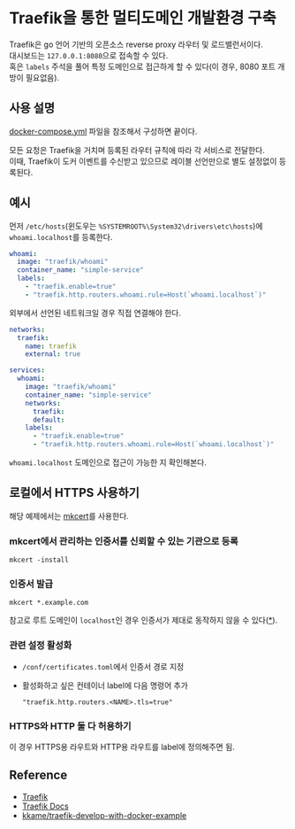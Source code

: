 # Traefik을 통한 멀티도메인 개발환경 구축

Traefik은 go 언어 기반의 오픈소스 reverse proxy 라우터 및 로드밸런서이다.  
대시보드는 `127.0.0.1:8080`으로 접속할 수 있다.  
혹은 `labels` 주석을 풀어 특정 도메인으로 접근하게 할 수 있다(이 경우, 8080 포트 개방이 필요없음).

## 사용 설명

[docker-compose.yml](./docker-compose.yml) 파일을 참조해서 구성하면 끝이다.

모든 요청은 Traefik을 거치며 등록된 라우터 규칙에 따라 각 서비스로 전달한다.  
이때, Traefik이 도커 이벤트를 수신받고 있으므로 레이블 선언만으로 별도 설정없이 등록된다.

## 예시

먼저 `/etc/hosts`(윈도우는 `%SYSTEMROOT%\System32\drivers\etc\hosts`)에 `whoami.localhost`를 등록한다.

```yaml
whoami:
  image: "traefik/whoami"
  container_name: "simple-service"
  labels:
    - "traefik.enable=true"
    - "traefik.http.routers.whoami.rule=Host(`whoami.localhost`)"
```

외부에서 선언된 네트워크일 경우 직접 연결해야 한다.

```yaml
networks:
  traefik:
    name: traefik
    external: true

services:
  whoami:
    image: "traefik/whoami"
    container_name: "simple-service"
    networks:
      traefik:
      default:
    labels:
      - "traefik.enable=true"
      - "traefik.http.routers.whoami.rule=Host(`whoami.localhost`)"
```

`whoami.localhost` 도메인으로 접근이 가능한 지 확인해본다.

## 로컬에서 HTTPS 사용하기
해당 예제에서는 [mkcert](https://github.com/filosottile/mkcert)를 사용한다.

### mkcert에서 관리하는 인증서를 신뢰할 수 있는 기관으로 등록
```
mkcert -install
```

### 인증서 발급
```
mkcert *.example.com
```

참고로 루트 도메인이 `localhost`인 경우 인증서가 제대로 동작하지 않을 수 있다\([*](https://stackoverflow.com/questions/7580508)\).

### 관련 설정 활성화
- `/conf/certificates.toml`에서 인증서 경로 지정

- 활성화하고 싶은 컨테이너 label에 다음 명령어 추가
  ```
  "traefik.http.routers.<NAME>.tls=true"
  ```

### HTTPS와 HTTP 둘 다 허용하기
이 경우 HTTPS용 라우트와 HTTP용 라우트를 label에 정의해주면 됨.


## Reference
- [Traefik](https://traefik.io/)
- [Traefik Docs](https://doc.traefik.io/traefik/)
- [kkame/traefik-develop-with-docker-example](https://github.com/kkame/traefik-develop-with-docker-example)
